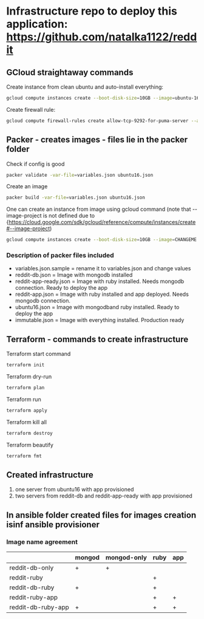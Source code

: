 # Infrastructure repo to deploy this application: <https://github.com/natalka1122/reddit>

## GCloud straightaway commands

Create instance from clean ubuntu and auto-install everything:

```bash
gcloud compute instances create --boot-disk-size=10GB --image=ubuntu-1604-xenial-v20191024 --image-project=ubuntu-os-cloud --machine-type=g1-small --tags puma-server --restart-on-failure --zone=europe-west1-b reddit-app --metadata startup-script="curl https://raw.githubusercontent.com/natalka1122/infra/master/config-scripts/main.sh ^| bash"
```

Create firewall rule:

```bash
gcloud compute firewall-rules create allow-tcp-9292-for-puma-server --allow=tcp:9292 --source-ranges=0.0.0.0/0 --direction=ingress --target-tags=puma-server
```

## Packer - creates images - files lie in the packer folder

Check if config is good

```bash
packer validate -var-file=variables.json ubuntu16.json
```

Create an image

```bash
packer build -var-file=variables.json ubuntu16.json
```

One can create an instance from image using gcloud command (note that --image-project is not defined due to {<https://cloud.google.com/sdk/gcloud/reference/compute/instances/create#--image-project>)

```bash
gcloud compute instances create --boot-disk-size=10GB --image=CHANGEME  --machine-type=g1-small --tags puma-server --restart-on-failure --zone=europe-west1-b reddit-base
```

### Description of packer files included

+ variables.json.sample = rename it to variables.json and change values
+ reddit-db.json = Image with mongodb installed
+ reddit-app-ready.json = Image with ruby installed. Needs mongodb connection. Ready to deploy the app
+ reddit-app.json = Image with ruby installed and app deployed. Needs mongodb connection.
+ ubuntu16.json = Image with mongodband ruby installed. Ready to deploy the app
+ immutable.json = Image with everything installed. Production ready

## Terraform - commands to create infrastructure

Terraform start command

```bash
terraform init
```

Terraform dry-run

```bash
terraform plan
```

Terraform run

```bash
terraform apply
```

Terraform kill all

```bash
terraform destroy
```

Terraform beautify

```bash
terraform fmt
```

## Created infrastructure

1) one server from ubuntu16 with app provisioned
2) two servers from reddit-db and reddit-app-ready with app provisioned

## In ansible folder created files for images creation isinf ansible provisioner
### Image name agreement

|  | mongod | mongod-only | ruby | app |
|--------------------|--------|-------------|------|-----|
| reddit-db-only | + | + |  |  |
| reddit-ruby |  |  | + |  |
| reddit-db-ruby | + |  | + |  |
| reddit-ruby-app |  |  | + | + |
| reddit-db-ruby-app | + |  | + | + |
